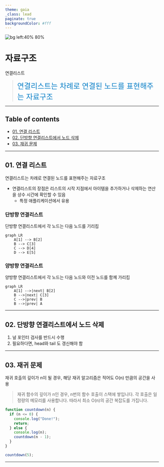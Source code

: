 ```yaml
---
theme: gaia
_class: lead
paginate: true
backgroundColor: #fff
---
```



![bg left:40% 80%](https://image.yes24.com/goods/44305533/XL)


# **자료구조**

연결리스트

> <span style="font-size: 24px; color: #0A7FC7;">연결리스트는 차례로 연결된 노드를 표현해주는 자료구조</span>

---

## Table of contents
- [01. 연결 리스트](#01-연결-리스트)
- [02. 단방향 연결리스트에서 노드 삭제](#02-단방향-연결리스트에서-노드-삭제)
- [03. 재귀 문제](#03-재귀-문제)

---

## **01. 연결 리스트**
연결리스트는 차례로 연결된 노드를 표현해주는 자료구조

- 연결리스트의 장점은 리스트의 시작 지점에서 아이템을 추가하거나 삭제하는 연산을 상수 시간에 확인할 수 있음
  - 특정 애플리케이션에서 유용


### 단방향 연결리스트
단방향 연결리스트에서 각 노드는 다음 노드를 기리킴 

```mermaid
graph LR
    A[1] --> B[2]
    B --> C[3]
    C --> D[4]
    D --> E[5]
```

### 양방향 연결리스트
양방향 연결리스트에서 각 노드는 다음 노드와 이전 노드를 함께 가리킴

```mermaid
graph LR
    A[1] -->|next| B[2]
    B -->|next| C[3]
    C -->|prev| B
    B -->|prev| A
```

---

## **02. 단방향 연결리스트에서 노드 삭제**

1. 널 포인터 검사를 반드시 수행
2. 필요하다면, head와 tail 도 갱신해야 함


---

## **03. 재귀 문제**
재귀 호출의 깊이가 n이 될 경우, 해당 재귀 알고리즘은 적어도 O(n) 만큼의 공간을 사용

> 재귀 함수의 깊이가 n인 경우, n번의 함수 호출이 스택에 쌓입니다. 각 호출은 일정량의 메모리를 사용합니다. 따라서 최소 O(n)의 공간 복잡도를 가집니다.

```js
function countdown(n) {
  if (n <= 0) {
    console.log("Done!");
    return;
  } else {
    console.log(n);
    countdown(n - 1);
  }
}

countdown(5);
```


---